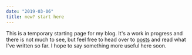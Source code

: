 ```yaml
---
date: "2019-03-06"
title: new? start here
---
```


This is a temporary starting page for my blog. It's a work in progress and there is not much to see, but feel free to head over to [posts](/post) and read what I've written so far. I hope to say something more useful here soon.